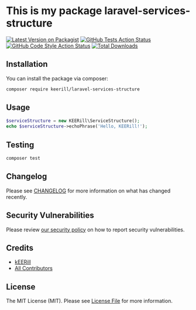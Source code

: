 # This is my package laravel-services-structure

[![Latest Version on Packagist](https://img.shields.io/packagist/v/keerill/laravel-services-structure.svg?style=flat-square)](https://packagist.org/packages/keerill/laravel-services-structure)
[![GitHub Tests Action Status](https://img.shields.io/github/workflow/status/keerill/laravel-services-structure/run-tests?label=tests)](https://github.com/keerill/laravel-services-structure/actions?query=workflow%3Arun-tests+branch%3Amain)
[![GitHub Code Style Action Status](https://img.shields.io/github/workflow/status/keerill/laravel-services-structure/Fix%20PHP%20code%20style%20issues?label=code%20style)](https://github.com/keerill/laravel-services-structure/actions?query=workflow%3A"Fix+PHP+code+style+issues"+branch%3Amain)
[![Total Downloads](https://img.shields.io/packagist/dt/keerill/laravel-services-structure.svg?style=flat-square)](https://packagist.org/packages/keerill/laravel-services-structure)

## Installation

You can install the package via composer:

```bash
composer require keerill/laravel-services-structure
```

## Usage

```php
$serviceStructure = new KEERill\ServiceStructure();
echo $serviceStructure->echoPhrase('Hello, KEERill!');
```

## Testing

```bash
composer test
```

## Changelog

Please see [CHANGELOG](CHANGELOG.md) for more information on what has changed recently.

## Security Vulnerabilities

Please review [our security policy](../../security/policy) on how to report security vulnerabilities.

## Credits

- [kEERill](https://github.com/kEERill)
- [All Contributors](../../contributors)

## License

The MIT License (MIT). Please see [License File](LICENSE.md) for more information.
